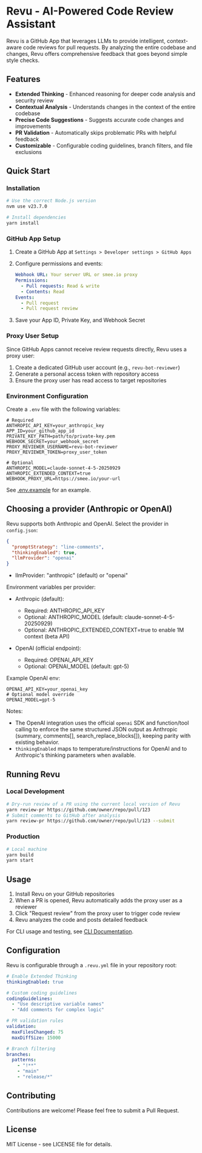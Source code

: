# Revu - AI-Powered Code Review Assistant

Revu is a GitHub App that leverages LLMs to provide intelligent, context-aware code reviews for pull requests. By analyzing the entire codebase and changes, Revu offers comprehensive feedback that goes beyond simple style checks.

## Features

- **Extended Thinking** - Enhanced reasoning for deeper code analysis and security review
- **Contextual Analysis** - Understands changes in the context of the entire codebase
- **Precise Code Suggestions** - Suggests accurate code changes and improvements
- **PR Validation** - Automatically skips problematic PRs with helpful feedback
- **Customizable** - Configurable coding guidelines, branch filters, and file exclusions

## Quick Start

### Installation

```bash
# Use the correct Node.js version
nvm use v23.7.0

# Install dependencies
yarn install
```

### GitHub App Setup

1. Create a GitHub App at `Settings > Developer settings > GitHub Apps`
1. Configure permissions and events:

   ```yaml
   Webhook URL: Your server URL or smee.io proxy
   Permissions:
     - Pull requests: Read & write
     - Contents: Read
   Events:
     - Pull request
     - Pull request review
   ```

1. Save your App ID, Private Key, and Webhook Secret

### Proxy User Setup

Since GitHub Apps cannot receive review requests directly, Revu uses a proxy user:

1. Create a dedicated GitHub user account (e.g., `revu-bot-reviewer`)
2. Generate a personal access token with repository access
3. Ensure the proxy user has read access to target repositories

### Environment Configuration

Create a `.env` file with the following variables:

```env
# Required
ANTHROPIC_API_KEY=your_anthropic_key
APP_ID=your_github_app_id
PRIVATE_KEY_PATH=path/to/private-key.pem
WEBHOOK_SECRET=your_webhook_secret
PROXY_REVIEWER_USERNAME=revu-bot-reviewer
PROXY_REVIEWER_TOKEN=proxy_user_token

# Optional
ANTHROPIC_MODEL=claude-sonnet-4-5-20250929
ANTHROPIC_EXTENDED_CONTEXT=true
WEBHOOK_PROXY_URL=https://smee.io/your-url
```

See [.env.example](.env.example) for an example.

## Choosing a provider (Anthropic or OpenAI)

Revu supports both Anthropic and OpenAI. Select the provider in `config.json`:

```json
{
  "promptStrategy": "line-comments",
  "thinkingEnabled": true,
  "llmProvider": "openai"
}
```

- llmProvider: "anthropic" (default) or "openai"

Environment variables per provider:

- Anthropic (default):
  - Required: ANTHROPIC_API_KEY
  - Optional: ANTHROPIC_MODEL (default: claude-sonnet-4-5-20250929)
  - Optional: ANTHROPIC_EXTENDED_CONTEXT=true to enable 1M context (beta API)

- OpenAI (official endpoint):
  - Required: OPENAI_API_KEY
  - Optional: OPENAI_MODEL (default: gpt-5)

Example OpenAI env:

```env
OPENAI_API_KEY=your_openai_key
# Optional model override
OPENAI_MODEL=gpt-5
```

Notes:
- The OpenAI integration uses the official `openai` SDK and function/tool calling to enforce the same structured JSON output as Anthropic (summary, comments[], search_replace_blocks[]), keeping parity with existing behavior.
- `thinkingEnabled` maps to temperature/instructions for OpenAI and to Anthropic's thinking parameters when available.

## Running Revu

### Local Development

```bash
# Dry-run review of a PR using the current local version of Revu
yarn review-pr https://github.com/owner/repo/pull/123
# Submit comments to GitHub after analysis
yarn review-pr https://github.com/owner/repo/pull/123 --submit
```

### Production

```bash
# Local machine
yarn build
yarn start
```

## Usage

1. Install Revu on your GitHub repositories
2. When a PR is opened, Revu automatically adds the proxy user as a reviewer
3. Click "Request review" from the proxy user to trigger code review
4. Revu analyzes the code and posts detailed feedback

For CLI usage and testing, see [CLI Documentation](docs/cli-usage.md).

## Configuration

Revu is configurable through a `.revu.yml` file in your repository root:

```yaml
# Enable Extended Thinking
thinkingEnabled: true

# Custom coding guidelines
codingGuidelines:
  - "Use descriptive variable names"
  - "Add comments for complex logic"

# PR validation rules
validation:
  maxFilesChanged: 75
  maxDiffSize: 15000

# Branch filtering
branches:
  patterns:
    - "!**"
    - "main"
    - "release/*"
```

## Contributing

Contributions are welcome! Please feel free to submit a Pull Request.

## License

MIT License - see LICENSE file for details.
